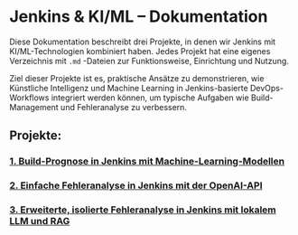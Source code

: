 # Jenkins & KI/ML – Dokumentation

Diese Dokumentation beschreibt drei Projekte, in denen wir Jenkins mit KI/ML-Technologien kombiniert haben. Jedes Projekt hat eine eigenes Verzeichnis mit `.md` -Dateien zur Funktionsweise, Einrichtung und Nutzung. 

Ziel dieser Projekte ist es, praktische Ansätze zu demonstrieren, wie Künstliche Intelligenz und Machine Learning in Jenkins-basierte DevOps-Workflows integriert werden können, um typische Aufgaben wie Build-Management und Fehleranalyse zu verbessern.



## Projekte: 

### [1. Build-Prognose in Jenkins mit Machine-Learning-Modellen](./build-prognose-ml/build-prognose-ml.md)

### [2. Einfache Fehleranalyse in Jenkins mit der OpenAI-API](./fehleranalyse-openai/fehleranalyse-openai.md) 

### [3. Erweiterte, isolierte Fehleranalyse in Jenkins mit lokalem LLM und RAG](./erweiterte-fehleranalyse-llm-rag/erweiterte-fehleranalyse-llm-rag.md)   
